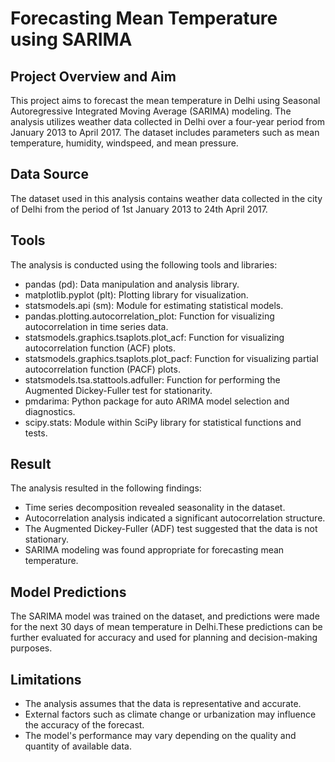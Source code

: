 # Forecasting Mean Temperature using SARIMA
## Project Overview and Aim
This project aims to forecast the mean temperature in Delhi using Seasonal Autoregressive Integrated Moving Average (SARIMA) modeling. The analysis utilizes weather data collected in Delhi over a four-year period from January 2013 to April 2017. The dataset includes parameters such as mean temperature, humidity, windspeed, and mean pressure.
## Data Source
The dataset used in this analysis contains weather data collected in the city of Delhi from the period of 1st January 2013 to 24th April 2017.
## Tools
The analysis is conducted using the following tools and libraries:
- pandas (pd): Data manipulation and analysis library.
- matplotlib.pyplot (plt): Plotting library for visualization.
- statsmodels.api (sm): Module for estimating statistical models.
- pandas.plotting.autocorrelation_plot: Function for visualizing autocorrelation in time series data.
- statsmodels.graphics.tsaplots.plot_acf: Function for visualizing autocorrelation function (ACF) plots.
- statsmodels.graphics.tsaplots.plot_pacf: Function for visualizing partial autocorrelation function (PACF) plots.
- statsmodels.tsa.stattools.adfuller: Function for performing the Augmented Dickey-Fuller test for stationarity.
- pmdarima: Python package for auto ARIMA model selection and diagnostics.
- scipy.stats: Module within SciPy library for statistical functions and tests.
## Result
The analysis resulted in the following findings:
- Time series decomposition revealed seasonality in the dataset.
- Autocorrelation analysis indicated a significant autocorrelation structure.
- The Augmented Dickey-Fuller (ADF) test suggested that the data is not stationary.
- SARIMA modeling was found appropriate for forecasting mean temperature.
## Model Predictions
The SARIMA model was trained on the dataset, and predictions were made for the next 30 days of mean temperature in Delhi.These predictions can be further evaluated for accuracy and used for planning and decision-making purposes.
## Limitations
- The analysis assumes that the data is representative and accurate.
- External factors such as climate change or urbanization may influence the accuracy of the forecast.
- The model's performance may vary depending on the quality and quantity of available data.
